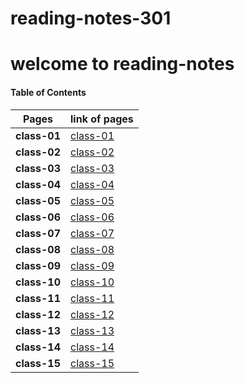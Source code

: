 # reading-notes-301
# welcome to reading-notes


#### Table of Contents


Pages | link of pages
------------ | -------------
**class-01** | [class-01](https://abdallahalkhatatbeh.github.io/reading-notes-301/class-01.md)
**class-02** | [class-02](https://abdallahalkhatatbeh.github.io/reading-notes-301/class-02.md)
**class-03** | [class-03](https://abdallahalkhatatbeh.github.io/reading-notes-301/class-03.md)
**class-04** | [class-04](https://abdallahalkhatatbeh.github.io/reading-notes-301/class-04.md)
**class-05** | [class-05](https://abdallahalkhatatbeh.github.io/reading-notes-301/class-05.md)
**class-06** | [class-06](https://abdallahalkhatatbeh.github.io/reading-notes-301/class-06.md)
**class-07** | [class-07](https://abdallahalkhatatbeh.github.io/reading-notes-301/class-07.md)
**class-08** | [class-08](https://abdallahalkhatatbeh.github.io/reading-notes-301/class-08.md)
**class-09** | [class-09](https://abdallahalkhatatbeh.github.io/reading-notes-301/class-09.md)
**class-10** | [class-10](https://abdallahalkhatatbeh.github.io/reading-notes-301/class-10.md)
**class-11** | [class-11](https://abdallahalkhatatbeh.github.io/reading-notes-301/class-11.md)
**class-12** | [class-12](https://abdallahalkhatatbeh.github.io/reading-notes-301/class-12.md)
**class-13** | [class-13](https://abdallahalkhatatbeh.github.io/reading-notes-301/class-13.md)
**class-14** | [class-14](https://abdallahalkhatatbeh.github.io/reading-notes-301/class-14.md)
**class-15** | [class-15](https://abdallahalkhatatbeh.github.io/reading-notes-301/class-15.md)